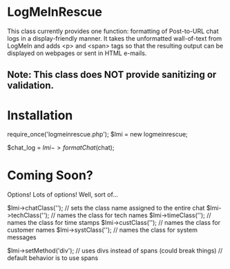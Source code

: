 # LogMeInRescue

This class currently provides one function: formatting of Post-to-URL chat logs in a display-friendly manner. It takes the unformatted wall-of-text from LogMeIn and adds \<p> and \<span> tags so that the resulting output can be displayed on webpages or sent in HTML e-mails.

## Note: This class does NOT provide sanitizing or validation. 

# Installation

require_once('logmeinrescue.php');
$lmi = new logmeinrescue;

$chat_log = $lmi->formatChat($chat);

# Coming Soon?

Options! Lots of options! Well, sort of...

$lmi->chatClass(''); // sets the class name assigned to the entire chat
$lmi->techClass(''); // names the class for tech names
$lmi->timeClass(''); // names the class for time stamps
$lmi->custClass(''); // names the class for customer names
$lmi->systClass(''); // names the class for system messages

$lmi->setMethod('div'); // uses divs instead of spans (could break things)
// default behavior is to use spans


